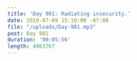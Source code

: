 ```yaml
---
title: 'Day 901: Radiating insecurity.'
date: 2019-07-09 15:10:00 -07:00
file: "/uploads/Day-901.mp3"
post: Day 901
duration: '00:05:56'
length: 4863767
---
```



